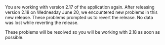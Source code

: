 You are working with version 2.17 of the application again. After
releasing version 2.18 on Wednesday June 20, we encountered new problems
in this new release. These problems prompted us to revert the release.
No data was lost while reverting the release.

These problems will be resolved so you will be working with 2.18 as soon
as possible.
